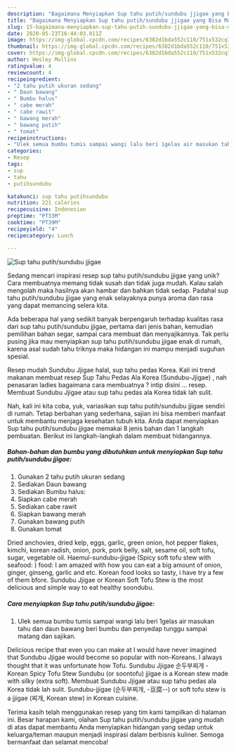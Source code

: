 ```yaml
---
description: "Bagaimana Menyiapkan Sup tahu putih/sundubu jjigae yang Bisa Manjain Lidah"
title: "Bagaimana Menyiapkan Sup tahu putih/sundubu jjigae yang Bisa Manjain Lidah"
slug: 15-bagaimana-menyiapkan-sup-tahu-putih-sundubu-jjigae-yang-bisa-manjain-lidah
date: 2020-05-23T16:44:03.011Z
image: https://img-global.cpcdn.com/recipes/6382d1bda552c110/751x532cq70/sup-tahu-putihsundubu-jjigae-foto-resep-utama.jpg
thumbnail: https://img-global.cpcdn.com/recipes/6382d1bda552c110/751x532cq70/sup-tahu-putihsundubu-jjigae-foto-resep-utama.jpg
cover: https://img-global.cpcdn.com/recipes/6382d1bda552c110/751x532cq70/sup-tahu-putihsundubu-jjigae-foto-resep-utama.jpg
author: Wesley Mullins
ratingvalue: 4
reviewcount: 4
recipeingredient:
- "2 tahu putih ukuran sedang"
- " Daun bawang"
- " Bumbu halus"
- " cabe merah"
- " cabe rawit"
- " bawang merah"
- " bawang putih"
- " tomat"
recipeinstructions:
- "Ulek semua bumbu tumis sampai wangi lalu beri 1gelas air masukan tahu dan daun bawang beri bumbu dan penyedap tunggu sampai matang dan sajikan."
categories:
- Resep
tags:
- sup
- tahu
- putihsundubu

katakunci: sup tahu putihsundubu 
nutrition: 221 calories
recipecuisine: Indonesian
preptime: "PT33M"
cooktime: "PT39M"
recipeyield: "4"
recipecategory: Lunch

---
```



![Sup tahu putih/sundubu jjigae](https://img-global.cpcdn.com/recipes/6382d1bda552c110/751x532cq70/sup-tahu-putihsundubu-jjigae-foto-resep-utama.jpg)

Sedang mencari inspirasi resep sup tahu putih/sundubu jjigae yang unik? Cara membuatnya memang tidak susah dan tidak juga mudah. Kalau salah mengolah maka hasilnya akan hambar dan bahkan tidak sedap. Padahal sup tahu putih/sundubu jjigae yang enak selayaknya punya aroma dan rasa yang dapat memancing selera kita.

Ada beberapa hal yang sedikit banyak berpengaruh terhadap kualitas rasa dari sup tahu putih/sundubu jjigae, pertama dari jenis bahan, kemudian pemilihan bahan segar, sampai cara membuat dan menyajikannya. Tak perlu pusing jika mau menyiapkan sup tahu putih/sundubu jjigae enak di rumah, karena asal sudah tahu triknya maka hidangan ini mampu menjadi suguhan spesial.

Resep mudah Sundubu Jjigae halal, sup tahu pedas Korea. Kali ini trend makanan membuat resep Sup Tahu Pedas Ala Korea (Sundubu-Jjigae) , nah penasaran ladies bagaimana cara membuatnya ? intip disini … resep. Membuat Sundubu Jjigae atau sup tahu pedas ala Korea tidak lah sulit.


Nah, kali ini kita coba, yuk, variasikan sup tahu putih/sundubu jjigae sendiri di rumah. Tetap berbahan yang sederhana, sajian ini bisa memberi manfaat untuk membantu menjaga kesehatan tubuh kita. Anda dapat menyiapkan Sup tahu putih/sundubu jjigae memakai 8 jenis bahan dan 1 langkah pembuatan. Berikut ini langkah-langkah dalam membuat hidangannya.

<!--inarticleads1-->

##### Bahan-bahan dan bumbu yang dibutuhkan untuk menyiapkan Sup tahu putih/sundubu jjigae:

1. Gunakan 2 tahu putih ukuran sedang
1. Sediakan  Daun bawang
1. Sediakan  Bumbu halus:
1. Siapkan  cabe merah
1. Sediakan  cabe rawit
1. Siapkan  bawang merah
1. Gunakan  bawang putih
1. Gunakan  tomat


Dried anchovies, dried kelp, eggs, garlic, green onion, hot pepper flakes, kimchi, korean radish, onion, pork, pork belly, salt, sesame oil, soft tofu, sugar, vegetable oil. Haemul-sundubu-jjigae (Spicy soft tofu stew with seafood: ) food: I am amazed with how you can eat a big amount of onion, ginger, ginseng, garlic and etc. Korean food looks so tasty, i have try a few of them bfore. Sundubu Jjigae or Korean Soft Tofu Stew is the most delicious and simple way to eat healthy soondubu. 

<!--inarticleads2-->

##### Cara menyiapkan Sup tahu putih/sundubu jjigae:

1. Ulek semua bumbu tumis sampai wangi lalu beri 1gelas air masukan tahu dan daun bawang beri bumbu dan penyedap tunggu sampai matang dan sajikan.


Delicious recipe that even you can make at I would have never imagined that Sundubu Jjigae would become so popular with non-Koreans. I always thought that it was unfortunate how Tofu. Sundubu Jjigae 순두부찌개 - Korean Spicy Tofu Stew Sundubu (or soontofu) jjigae is a Korean stew made with silky (extra soft). Membuat Sundubu Jjigae atau sup tahu pedas ala Korea tidak lah sulit. Sundubu-jjigae (순두부찌개, -豆腐--) or soft tofu stew is a jjigae (찌개, Korean stew) in Korean cuisine. 

Terima kasih telah menggunakan resep yang tim kami tampilkan di halaman ini. Besar harapan kami, olahan Sup tahu putih/sundubu jjigae yang mudah di atas dapat membantu Anda menyiapkan hidangan yang sedap untuk keluarga/teman maupun menjadi inspirasi dalam berbisnis kuliner. Semoga bermanfaat dan selamat mencoba!
